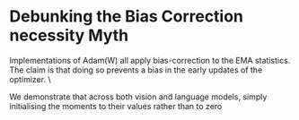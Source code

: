 # Debunking the Bias Correction necessity Myth

Implementations of Adam(W) all apply bias-correction to the EMA statistics. The claim is that doing so prevents a bias in the early updates of the optimizer. \

We demonstrate that across both vision and language models, simply initialising the moments to their values rather than to zero